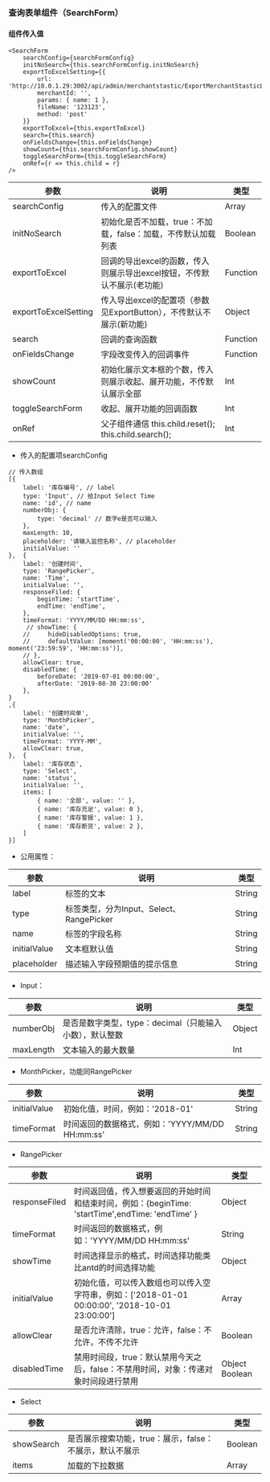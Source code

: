 ### 查询表单组件（SearchForm）
#### 组件传入值

```
<SearchForm
    searchConfig={searchFormConfig}
    initNoSearch={this.searchFormConfig.initNoSearch}
    exportToExcelSetting={{
        url: 'http://10.0.1.29:3002/api/admin/merchantstastic/ExportMerchantStasticList',
        merchantId: '',
        params: { name: 1 },
        fileName: '123123',
        method: 'post'
    }}
    exportToExcel={this.exportToExcel}
    search={this.search}
    onFieldsChange={this.onFieldsChange}
    showCount={this.searchFormConfig.showCount}
    toggleSearchForm={this.toggleSearchForm}
    onRef={r => this.child = r}
/>
```

参数 | 说明 | 类型
---|---|---
searchConfig | 传入的配置文件 | Array
initNoSearch | 初始化是否不加载，true：不加载，false：加载，不传默认加载列表 | Boolean
exportToExcel | 回调的导出excel的函数，传入则展示导出excel按钮，不传默认不展示(老功能) | Function
exportToExcelSetting | 传入导出excel的配置项（参数见ExportButton），不传默认不展示(新功能) | Object
search | 回调的查询函数 | Function
onFieldsChange | 字段改变传入的回调事件 | Function
showCount | 初始化展示文本框的个数，传入则展示收起、展开功能，不传默认展示全部 | Int
toggleSearchForm | 收起、展开功能的回调函数 | Int
onRef | 父子组件通信   this.child.reset();  this.child.search(); | Int

- 传入的配置项searchConfig

```
// 传入数组
[{
    label: '库存编号', // label
    type: 'Input', // 给Input Select Time
    name: 'id', // name
    numberObj: {
        type: 'decimal' // 数字e是否可以输入
    },
    maxLength: 10,
    placeholder: '请输入监控名称', // placeholder
    initialValue: ''
},  {
    label: '创建时间',
    type: 'RangePicker',
    name: 'Time',
    initialValue: '',
    responseFiled: {
        beginTime: 'startTime',
        endTime: 'endTime',
    },
    timeFormat: 'YYYY/MM/DD HH:mm:ss',
     // showTime: {
    //     hideDisabledOptions: true,
    //     defaultValue: [moment('00:00:00', 'HH:mm:ss'), moment('23:59:59', 'HH:mm:ss')],
    // },
    allowClear: true,
    disabledTime: {
        beforeDate: '2019-07-01 00:00:00',
        afterDate: '2019-08-30 23:00:00'
    },
}
,{
    label: '创建时间单',
    type: 'MonthPicker',
    name: 'date',
    initialValue: '',
    timeFormat: 'YYYY-MM',
    allowClear: true,
},  {
    label: '库存状态',
    type: 'Select',
    name: 'status',
    initialValue: '',
    items: [
        { name: '全部', value: '' },
        { name: '库存充足', value: 0 },
        { name: '库存警报', value: 1 },
        { name: '库存断货', value: 2 },
    ]
}]
```

- 公用属性：

参数 | 说明 | 类型
---|---|---
label | 标签的文本 | String
type | 标签类型，分为Input、Select、RangePicker | String
name | 标签的字段名称 | String
initialValue | 文本框默认值 | String
placeholder | 描述输入字段预期值的提示信息 | String

- Input：

参数 | 说明 | 类型
---|---|---
numberObj | 是否是数字类型，type：decimal（只能输入小数），默认整数| Object
maxLength | 文本输入的最大数量 | Int

- MonthPicker，功能同RangePicker

参数 | 说明 | 类型
---|---|---
initialValue | 初始化值，时间，例如：'2018-01' | String
timeFormat | 时间返回的数据格式，例如：'YYYY/MM/DD HH:mm:ss' | String


- RangePicker

参数 | 说明 | 类型
---|---|---
responseFiled | 时间返回值，传入想要返回的开始时间和结束时间，例如：{beginTime: 'startTime',endTime: 'endTime' } | Object
timeFormat  | 时间返回的数据格式，例如：'YYYY/MM/DD HH:mm:ss' | String
showTime | 时间选择显示的格式，时间选择功能类比antd的时间选择功能 | Object
initialValue | 初始化值，可以传入数组也可以传入空字符串，例如：['2018-01-01 00:00:00', '2018-10-01 23:00:00'] | Array
allowClear | 是否允许清除，true：允许，false：不允许，不传不允许 | Boolean
disabledTime | 禁用时间段，true：默认禁用今天之后，false：不禁用时间，对象：传递对象时间段进行禁用 | Object Boolean

- Select

参数 | 说明 | 类型
---|---|---
showSearch | 是否展示搜索功能，true：展示，false：不展示，默认不展示 | Boolean
items | 加载的下拉数据 | Array
